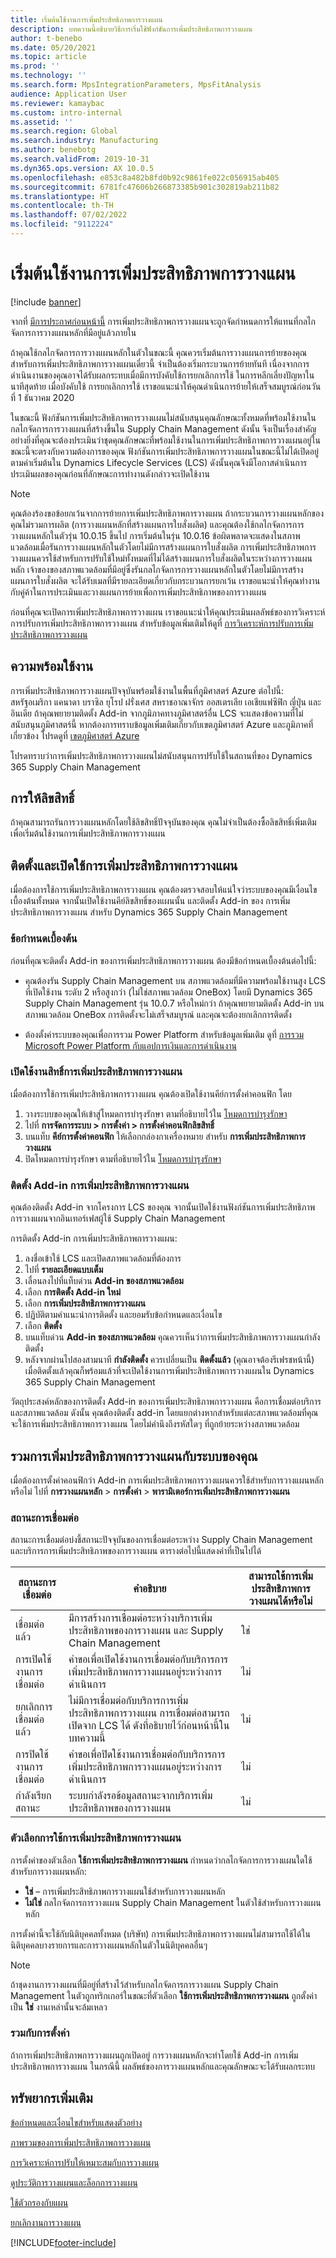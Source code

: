 ```yaml
---
title: เริ่มต้นใช้งานการเพิ่มประสิทธิภาพการวางแผน
description: บทความนี้อธิบายวิธีการเริ่มใช้ฟังก์ชันการเพิ่มประสิทธิภาพการวางแผน
author: t-benebo
ms.date: 05/20/2021
ms.topic: article
ms.prod: ''
ms.technology: ''
ms.search.form: MpsIntegrationParameters, MpsFitAnalysis
audience: Application User
ms.reviewer: kamaybac
ms.custom: intro-internal
ms.assetid: ''
ms.search.region: Global
ms.search.industry: Manufacturing
ms.author: benebotg
ms.search.validFrom: 2019-10-31
ms.dyn365.ops.version: AX 10.0.5
ms.openlocfilehash: e853c8a482b8fd0b92c9861fe022c056915ab405
ms.sourcegitcommit: 6781fc47606b266873385b901c302819ab211b82
ms.translationtype: HT
ms.contentlocale: th-TH
ms.lasthandoff: 07/02/2022
ms.locfileid: "9112224"
---
```

# <a name="get-started-with-planning-optimization"></a>เริ่มต้นใช้งานการเพิ่มประสิทธิภาพการวางแผน

[!include [banner](../../includes/banner.md)]

จากที่ [มีการประกาศก่อนหน้านี้](../../get-started/removed-deprecated-features-scm-updates.md#use-of-built-in-supply-chain-management-master-planning-engine-for-distribution-scenarios) การเพิ่มประสิทธิภาพการวางแผนจะถูกจัดกำหนดการให้แทนที่กลไกจัดการการวางแผนหลักที่มีอยู่แล้วภายใน

ถ้าคุณใช้กลไกจัดการการวางแผนหลักในตัวในขณะนี้ คุณควรเริ่มต้นการวางแผนการย้ายของคุณสำหรับการเพิ่มประสิทธิภาพการวางแผนเดี๋ยวนี้ จำเป็นต้องเริ่มกระบวนการย้ายทันที เนื่องจากการดำเนินงานของคุณอาจได้รับผลกระทบเมื่อมีการบังคับใช้การยกเลิกการใช้ ในการหลีกเลี่ยงปัญหาในนาทีสุดท้าย เมื่อบังคับใช้ การยกเลิกการใช้ เราขอแนะนำให้คุณดำเนินการย้ายให้เสร็จสมบูรณ์ก่อนวันที่ 1 ธันวาคม 2020 

ในขณะนี้ ฟังก์ชันการเพิ่มประสิทธิภาพการวางแผนไม่สนับสนุนคุณลักษณะทั้งหมดที่พร้อมใช้งานในกลไกจัดการการวางแผนที่สร้างขึ้นใน Supply Chain Management ดังนั้น จึงเป็นเรื่องสำคัญอย่างยิ่งที่คุณจะต้องประเมินว่าชุดคุณลักษณะที่พร้อมใช้งานในการเพิ่มประสิทธิภาพการวางแผนอยู่ในขณะนี้จะตรงกับความต้องการของคุณ ฟังก์ชันการเพิ่มประสิทธิภาพการวางแผนในขณะนี้ไม่ได้เปิดอยู่ตามค่าเริ่มต้นใน Dynamics Lifecycle Services (LCS) ดังนั้นคุณจึงมีโอกาสดำเนินการประเมินผลของคุณก่อนที่ลักษณะการทำงานดังกล่าวจะเปิดใช้งาน

> [!NOTE]
> คุณต้องร้องขอข้อยกเว้นจากการย้ายการเพิ่มประสิทธิภาพการวางแผน ถ้ากระบวนการวางแผนหลักของคุณไม่รวมการผลิต (การวางแผนหลักที่สร้างแผนการใบสั่งผลิต) และคุณต้องใช้กลไกจัดการการวางแผนหลักในตัวรุ่น 10.0.15 ขึ้นไป การเริ่มต้นในรุ่น 10.0.16 ข้อผิดพลาดจะแสดงในสภาพแวดล้อมเมื่อรันการวางแผนหลักในตัวโดยไม่มีการสร้างแผนการใบสั่งผลิต การเพิ่มประสิทธิภาพการวางแผนควรใช้สำหรับการปรับใช้ใหม่ทั้งหมดที่ไม่ได้สร้างแผนการใบสั่งผลิตในระหว่างการวางแผนหลัก เจ้าของของสภาพแวดล้อมที่มีอยู่ซึ่งรันกลไกจัดการการวางแผนหลักในตัวโดยไม่มีการสร้างแผนการใบสั่งผลิต จะได้รับเมลที่มีรายละเอียดเกี่ยวกับกระบวนการยกเว้น เราขอแนะนำให้คุณทำงานกับคู่ค้าในการประเมินและวางแผนการย้ายเพื่อการเพิ่มประสิทธิภาพของการวางแผน

ก่อนที่คุณจะเปิดการเพิ่มประสิทธิภาพการวางแผน เราขอแนะนำให้คุณประเมินผลลัพธ์ของการวิเคราะห์การปรับการเพิ่มประสิทธิภาพการวางแผน สำหรับข้อมูลเพิ่มเติมให้ดูที่ [การวิเคราะห์การปรับการเพิ่มประสิทธิภาพการวางแผน](planning-optimization-fit-analysis.md)

## <a name="availability"></a>ความพร้อมใช้งาน

การเพิ่มประสิทธิภาพการวางแผนปัจจุบันพร้อมใช้งานในพื้นที่ภูมิศาสตร์ Azure ต่อไปนี้: สหรัฐอเมริกา แคนาดา บราซิล ยุโรป ฝรั่งเศส สหราชอาณาจักร ออสเตรเลีย เอเชียแฟซิฟิก ญี่ปุ่น และอินเดีย ถ้าคุณพยายามติดตั้ง Add-in จากภูมิภาคทางภูมิศาสตร์อื่น LCS จะแสดงข้อความที่ไม่สนับสนุนภูมิศาสตร์นี้ หากต้องการทราบข้อมูลเพิ่มเติมเกี่ยวกับเขตภูมิศาสตร์ Azure และภูมิภาคที่เกี่ยวข้อง โปรดดูที่ [เขตภูมิศาสตร์ Azure](https://azure.microsoft.com/global-infrastructure/geographies/#geographies)

โปรดทราบว่าการเพิ่มประสิทธิภาพการวางแผนไม่สนับสนุนการปรับใช้ในสถานที่ของ Dynamics 365 Supply Chain Management

## <a name="licensing"></a>การให้ลิขสิทธิ์

ถ้าคุณสามารถรันการวางแผนหลักโดยใช้ลิขสิทธิ์ปัจจุบันของคุณ คุณไม่จำเป็นต้องซื้อลิขสิทธิ์เพิ่มเติมเพื่อเริ่มต้นใช้งานการเพิ่มประสิทธิภาพการวางแผน

## <a name="install-and-enable-planning-optimization"></a>ติดตั้งและเปิดใช้การเพิ่มประสิทธิภาพการวางแผน

เมื่อต้องการใช้การเพิ่มประสิทธิภาพการวางแผน คุณต้องตรวจสอบให้แน่ใจว่าระบบของคุณมีเงื่อนไขเบื้องต้นทั้งหมด จากนั้นเปิดใช้งานคีย์ลิขสิทธิ์ของแผนนั้น และติดตั้ง Add-in ของ การเพิ่มประสิทธิภาพการวางแผน สำหรับ Dynamics 365 Supply Chain Management

### <a name="prerequisites"></a>ข้อกำหนดเบื้องต้น

ก่อนที่คุณจะติดตั้ง Add-in ของการเพิ่มประสิทธิภาพการวางแผน ต้องมีข้อกำหนดเบื้องต้นต่อไปนี้:

- คุณต้องรัน Supply Chain Management บน สภาพแวดล้อมที่มีความพร้อมใช้งานสูง LCS ที่เปิดใช้งาน ระดับ 2 หรือสูงกว่า (ไม่ใช่สภาพแวดล้อม OneBox) โดยมี Dynamics 365 Supply Chain Management รุ่น 10.0.7 หรือใหม่กว่า ถ้าคุณพยายามติดตั้ง Add-in บนสภาพแวดล้อม OneBox การติดตั้งจะไม่เสร็จสมบูรณ์ และคุณจะต้องยกเลิกการติดตั้ง

- ต้องตั้งค่าระบบของคุณเพื่อการรวม Power Platform สำหรับข้อมูลเพิ่มเติม ดูที่ [การรวม Microsoft Power Platform กับแอปการเงินและการดำเนินงาน](../../../fin-ops-core/dev-itpro/power-platform/overview.md)

### <a name="enable-the-planning-optimization-license"></a>เปิดใช้งานสิทธิ์การเพิ่มประสิทธิภาพการวางแผน

เมื่อต้องการใช้การเพิ่มประสิทธิภาพการวางแผน คุณต้องเปิดใช้งานคีย์การตั้งค่าคอนฟิก โดย

1. วางระบบของคุณให้เข้าสู่โหมดการบำรุงรักษา ตามที่อธิบายไว้ใน [โหมดการบำรุงรักษา](../../../fin-ops-core/dev-itpro/sysadmin/maintenance-mode.md)
1. ไปที่ **การจัดการระบบ \> การตั้งค่า \> การตั้งค่าคอนฟิกลิขสิทธิ์**
1. บนแท็บ **คีย์การตั้งค่าคอนฟิก** ให้เลือกกล่องกาเครื่องหมาย สำหรับ **การเพิ่มประสิทธิภาพการวางแผน**
1. ปิดโหมดการบำรุงรักษา ตามที่อธิบายไว้ใน [โหมดการบำรุงรักษา](../../../fin-ops-core/dev-itpro/sysadmin/maintenance-mode.md)

### <a name="install-the-planning-optimization-add-in"></a>ติดตั้ง Add-in การเพิ่มประสิทธิภาพการวางแผน

คุณต้องติดตั้ง Add-in จากโครงการ LCS ของคุณ จากนั้นเปิดใช้งานฟังก์ชันการเพิ่มประสิทธิภาพการวางแผนจากอินเทอร์เฟสผู้ใช้ Supply Chain Management

การติดตั้ง Add-in การเพิ่มประสิทธิภาพการวางแผน:

1. ลงชื่อเข้าใช้ LCS และเปิดสภาพแวดล้อมที่ต้องการ
1. ไปที่ **รายละเอียดแบบเต็ม**
1. เลื่อนลงไปที่แท็บด่วน **Add-in ของสภาพแวดล้อม**
1. เลือก **การติดตั้ง Add-in ใหม่**
1. เลือก **การเพิ่มประสิทธิภาพการวางแผน**
1. ปฏิบัติตามคำแนะนำการติดตั้ง และยอมรับข้อกำหนดและเงื่อนไข
1. เลือก **ติดตั้ง**
1. บนแท็บด่วน **Add-in ของสภาพแวดล้อม** คุณควรเห็นว่าการเพิ่มประสิทธิภาพการวางแผนกำลังติดตั้ง
1. หลังจากผ่านไปสองสามนาที **กำลังติดตั้ง** ควรเปลี่ยนเป็น **ติดตั้งแล้ว** (คุณอาจต้องรีเฟรชหน้านี้) เมื่อติดตั้งแล้วคุณก็พร้อมแล้วที่จะเปิดใช้งานการเพิ่มประสิทธิภาพการวางแผนใน Dynamics 365 Supply Chain Management

วัตถุประสงค์หลักของการติดตั้ง Add-in ของการเพิ่มประสิทธิภาพการวางแผน คือการเชื่อมต่อบริการและสภาพแวดล้อม ดังนั้น คุณต้องติดตั้ง add-in โดยแยกต่างหากสำหรับแต่ละสภาพแวดล้อมที่คุณจะใช้การเพิ่มประสิทธิภาพการวางแผน โดยไม่คำนึงถึงรหัสใดๆ ที่ถูกย้ายระหว่างสภาพแวดล้อม

## <a name="integrate-planning-optimization-with-your-system"></a>รวมการเพิ่มประสิทธิภาพการวางแผนกับระบบของคุณ

เมื่อต้องการตั้งค่าคอนฟิกว่า Add-in การเพิ่มประสิทธิภาพการวางแผนควรใช้สำหรับการวางแผนหลักหรือไม่ ไปที่ **การวางแผนหลัก** \> **การตั้งค่า** \> **พารามิเตอร์การเพิ่มประสิทธิภาพการวางแผน**

### <a name="connection-status"></a>สถานะการเชื่อมต่อ

สถานะการเชื่อมต่อบ่งชี้สถานะปัจจุบันของการเชื่อมต่อระหว่าง Supply Chain Management และบริการการเพิ่มประสิทธิภาพของการวางแผน ตารางต่อไปนี้แสดงค่าที่เป็นไปได้

| สถานะการเชื่อมต่อ | คำอธิบาย | สามารถใช้การเพิ่มประสิทธิภาพการวางแผนได้หรือไม่ |
|---|---|---|
| เชื่อมต่อแล้ว | มีการสร้างการเชื่อมต่อระหว่างบริการเพิ่มประสิทธิภาพของการวางแผน และ Supply Chain Management | ใช่ |
| การเปิดใช้งานการเชื่อมต่อ | คำขอเพื่อเปิดใช้งานการเชื่อมต่อกับบริการการเพิ่มประสิทธิภาพการวางแผนอยู่ระหว่างการดำเนินการ | ไม่ |
| ยกเลิกการเชื่อมต่อแล้ว | ไม่มีการเชื่อมต่อกับบริการการเพิ่มประสิทธิภาพการวางแผน การเชื่อมต่อสามารถเปิดจาก LCS ได้ ดังที่อธิบายไว้ก่อนหน้านี้ในบทความนี้ | ไม่ |
| การปิดใช้งานการเชื่อมต่อ | คำขอเพื่อปิดใช้งานการเชื่อมต่อกับบริการการเพิ่มประสิทธิภาพการวางแผนอยู่ระหว่างการดำเนินการ | ไม่ |
| กำลังเรียกสถานะ | ระบบกำลังรอข้อมูลสถานะจากบริการเพิ่มประสิทธิภาพของการวางแผน | ไม่ |

### <a name="the-use-planning-optimization-option"></a>ตัวเลือกการใช้การเพิ่มประสิทธิภาพการวางแผน

การตั้งค่าของตัวเลือก **ใช้การเพิ่มประสิทธิภาพการวางแผน** กำหนดว่ากลไกจัดการการวางแผนใดใช้สำหรับการวางแผนหลัก:

- **ใช่** – การเพิ่มประสิทธิภาพการวางแผนใช้สำหรับการวางแผนหลัก
- **ไม่ใช่** กลไกจัดการการวางแผน Supply Chain Management ในตัวใช้สำหรับการวางแผนหลัก

การตั้งค่านี้จะใช้กับนิติบุคคลทั้งหมด (บริษัท) การเพิ่มประสิทธิภาพการวางแผนไม่สามารถใช้ได้ในนิติบุคคลบางรายการและการวางแผนหลักในตัวในนิติบุคคลอื่นๆ

> [!NOTE]
> ถ้าชุดงานการวางแผนที่มีอยู่ที่สร้างไว้สำหรับกลไกจัดการการวางแผน Supply Chain Management ในตัวถูกทริกเกอร์ในขณะที่ตัวเลือก **ใช้การเพิ่มประสิทธิภาพการวางแผน** ถูกตั้งค่าเป็น **ใช่**  งานเหล่านั้นจะล้มเหลว

### <a name="integration-with-the-setup"></a>รวมกับการตั้งค่า

ถ้าการเพิ่มประสิทธิภาพการวางแผนถูกเปิดอยู่ การวางแผนหลักจะทำโดยใช้ Add-in การเพิ่มประสิทธิภาพการวางแผน ในกรณีนี้ ผลลัพธ์ของการวางแผนหลักและคุณลักษณะจะได้รับผลกระทบ

## <a name="additional-resources"></a>ทรัพยากรเพิ่มเติม

[ข้อกำหนดและเงื่อนไขสำหรับแสดงตัวอย่าง](https://go.microsoft.com/fwlink/?linkid=2015274)

[ภาพรวมของการเพิ่มประสิทธิภาพการวางแผน](planning-optimization-overview.md)

[การวิเคราะห์การปรับให้เหมาะสมกับการวางแผน](planning-optimization-fit-analysis.md)

[ดูประวัติการวางแผนและล็อกการวางแผน](plan-history-logs.md)

[ใช้ตัวกรองกับแผน](plan-filters.md)

[ยกเลิกงานการวางแผน](cancel-planning-job.md)


[!INCLUDE[footer-include](../../../includes/footer-banner.md)]


